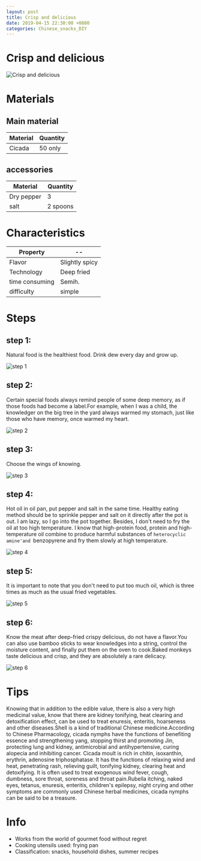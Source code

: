 ```yaml
---
layout: post
title: Crisp and delicious
date: 2019-04-15 22:30:00 +0800
categories: Chinese_snacks_DIY
---
```


# Crisp and delicious

![Crisp and delicious]({{site.baseurl}}/img/415187/415187.jpg)

# Materials


## Main material

Material|Quantity
--|--
Cicada|50 only

## accessories

Material|Quantity
--|--
Dry pepper|3
salt|2 spoons

# Characteristics

Property|--
--|--
Flavor|Slightly spicy
Technology|Deep fried
time consuming|Semih.
difficulty|simple

# Steps

## step 1:

Natural food is the healthiest food. Drink dew every day and grow up.

![step 1]({{site.baseurl}}/img/415187/1.jpg)

## step 2:

Certain special foods always remind people of some deep memory, as if those foods had become a label.For example, when I was a child, the knowledger on the big tree in the yard always warmed my stomach, just like those who have memory, once warmed my heart.

![step 2]({{site.baseurl}}/img/415187/2.jpg)

## step 3:

Choose the wings of knowing.

![step 3]({{site.baseurl}}/img/415187/3.jpg)

## step 4:

Hot oil in oil pan, put pepper and salt in the same time. Healthy eating method should be to sprinkle pepper and salt on it directly after the pot is out. I am lazy, so I go into the pot together. Besides, I don't need to fry the oil at too high temperature. I know that high-protein food, protein and high-temperature oil combine to produce harmful substances of `heterocyclic amine'and `benzopyrene and fry them slowly at high temperature.

![step 4]({{site.baseurl}}/img/415187/4.jpg)

## step 5:

It is important to note that you don't need to put too much oil, which is three times as much as the usual fried vegetables.

![step 5]({{site.baseurl}}/img/415187/5.jpg)

## step 6:

Know the meat after deep-fried crispy delicious, do not have a flavor.You can also use bamboo sticks to wear knowledges into a string, control the moisture content, and finally put them on the oven to cook.Baked monkeys taste delicious and crisp, and they are absolutely a rare delicacy.

![step 6]({{site.baseurl}}/img/415187/6.jpg)

# Tips

Knowing that in addition to the edible value, there is also a very high medicinal value, know that there are kidney tonifying, heat clearing and detoxification effect, can be used to treat enuresis, enteritis, hoarseness and other diseases.Shell is a kind of traditional Chinese medicine.According to Chinese Pharmacology, cicada nymphs have the functions of benefiting essence and strengthening yang, stopping thirst and promoting Jin, protecting lung and kidney, antimicrobial and antihypertensive, curing alopecia and inhibiting cancer. Cicada moult is rich in chitin, isoxanthin, erythrin, adenosine triphosphatase. It has the functions of relaxing wind and heat, penetrating rash, relieving guilt, tonifying kidney, clearing heat and detoxifying. It is often used to treat exogenous wind fever, cough, dumbness, sore throat, soreness and throat pain.Rubella itching, naked eyes, tetanus, enuresis, enteritis, children's epilepsy, night crying and other symptoms are commonly used Chinese herbal medicines, cicada nymphs can be said to be a treasure.

# Info

- Works from the world of gourmet food without regret
- Cooking utensils used: frying pan
- Classification: snacks, household dishes, summer recipes